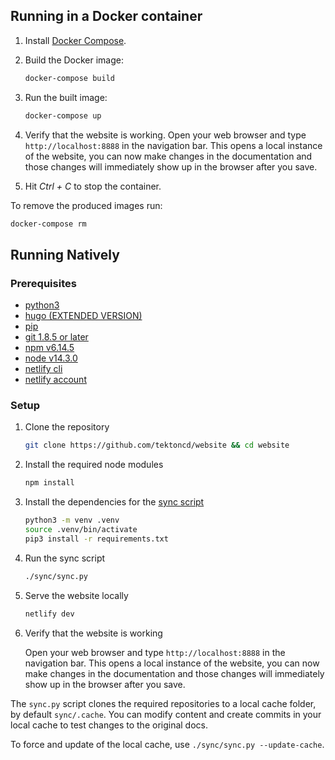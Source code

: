 <!--
---
title: "Run the site locally"
linkTitle: "Run the site locally"
weight: 4
description: > 
   Run the Tekton documentation site locally
---
-->

## Running in a Docker container


1. Install [Docker Compose](https://docs.docker.com/compose/install/).


1. Build the Docker image:

   ```bash
   docker-compose build

   ```

1. Run the built image:

   ```bash
   docker-compose up
   ```

1. Verify that the website is working. Open your web browser and type
   `http://localhost:8888` in the navigation bar.  This opens a local instance
   of the website, you can now make changes in the documentation and those
   changes will immediately show up in the browser after you save.

1. Hit *Ctrl + C* to stop the container.

To remove the produced images run:

```bash
docker-compose rm
```

## Running Natively

### Prerequisites

* [python3](https://www.python.org/downloads/) 
* [hugo (EXTENDED VERSION)](https://github.com/gohugoio/hugo/releases)
* [pip](https://pip.pypa.io/en/stable/installing/)
* [git 1.8.5 or later](https://github.com/git/git/releases)
* [npm v6.14.5](https://nodejs.org/en/)
* [node v14.3.0](https://nodejs.org/en/)
* [netlify cli](https://cli.netlify.com/getting-started)
* [netlify account](https://app.netlify.com/)

### Setup

1. Clone the repository

   ```bash
   git clone https://github.com/tektoncd/website && cd website
   ```

1. Install the required node modules

   ```bash
   npm install
   ```

1. Install the dependencies for the [sync script](https://github.com/tektoncd/website/blob/master/sync/README.md)

   ```bash
   python3 -m venv .venv
   source .venv/bin/activate    
   pip3 install -r requirements.txt

   ```

1. Run the sync script

   ```bash
   ./sync/sync.py
   ```

1. Serve the website locally

   ```bash
   netlify dev
   ```

1. Verify that the website is working

   Open your web browser and type `http://localhost:8888` in the navigation bar.
   This opens a local instance of the website, you can now make changes in the
   documentation and those changes will immediately show up in the browser after
   you save.

The `sync.py` script clones the required repositories to a local cache folder, by default `sync/.cache`.
You can modify content and create commits in your local cache to test changes to the original docs.

To force and update of the local cache, use `./sync/sync.py --update-cache`.

